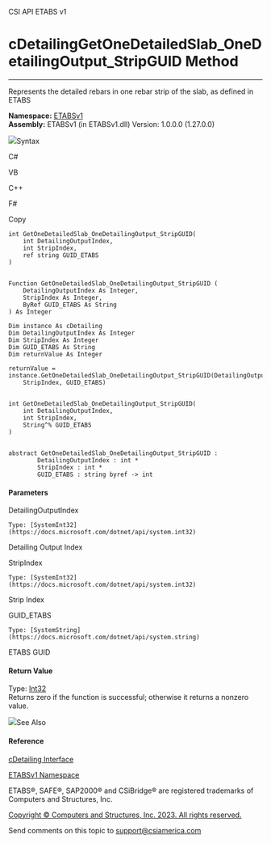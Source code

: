 ﻿

CSI API ETABS v1

# cDetailingGetOneDetailedSlab_OneDetailingOutput_StripGUID Method  
  
---  
  
Represents the detailed rebars in one rebar strip of the slab, as defined in
ETABS

**Namespace:** [ETABSv1](2780f1b8-2033-5289-2298-1cdb2a7508d9.htm)  
**Assembly:** ETABSv1 (in ETABSv1.dll) Version: 1.0.0.0 (1.27.0.0)

![](../icons/SectionExpanded.png)Syntax

C#

VB

C++

F#

Copy

    
    
    int GetOneDetailedSlab_OneDetailingOutput_StripGUID(
    	int DetailingOutputIndex,
    	int StripIndex,
    	ref string GUID_ETABS
    )
    
    
    Function GetOneDetailedSlab_OneDetailingOutput_StripGUID ( 
    	DetailingOutputIndex As Integer,
    	StripIndex As Integer,
    	ByRef GUID_ETABS As String
    ) As Integer
    
    Dim instance As cDetailing
    Dim DetailingOutputIndex As Integer
    Dim StripIndex As Integer
    Dim GUID_ETABS As String
    Dim returnValue As Integer
    
    returnValue = instance.GetOneDetailedSlab_OneDetailingOutput_StripGUID(DetailingOutputIndex, 
    	StripIndex, GUID_ETABS)
    
    
    int GetOneDetailedSlab_OneDetailingOutput_StripGUID(
    	int DetailingOutputIndex, 
    	int StripIndex, 
    	String^% GUID_ETABS
    )
    
    
    abstract GetOneDetailedSlab_OneDetailingOutput_StripGUID : 
            DetailingOutputIndex : int * 
            StripIndex : int * 
            GUID_ETABS : string byref -> int 
    

#### Parameters

DetailingOutputIndex

    Type: [SystemInt32](https://docs.microsoft.com/dotnet/api/system.int32)  
Detailing Output Index

StripIndex

    Type: [SystemInt32](https://docs.microsoft.com/dotnet/api/system.int32)  
Strip Index

GUID_ETABS

    Type: [SystemString](https://docs.microsoft.com/dotnet/api/system.string)  
ETABS GUID

#### Return Value

Type: [Int32](https://docs.microsoft.com/dotnet/api/system.int32)  
Returns zero if the function is successful; otherwise it returns a nonzero
value.

![](../icons/SectionExpanded.png)See Also

#### Reference

[cDetailing Interface](361a91e7-25b4-8a09-dff9-a6b292f4ba73.htm)

[ETABSv1 Namespace](2780f1b8-2033-5289-2298-1cdb2a7508d9.htm)

ETABS®, SAFE®, SAP2000® and CSiBridge® are registered trademarks of Computers
and Structures, Inc.  

[Copyright © Computers and Structures, Inc. 2023. All rights
reserved.](http://www.csiamerica.com)

Send comments on this topic to
[support@csiamerica.com](mailto:support%40csiamerica.com?Subject=CSI%20API%20ETABS%20v1)

